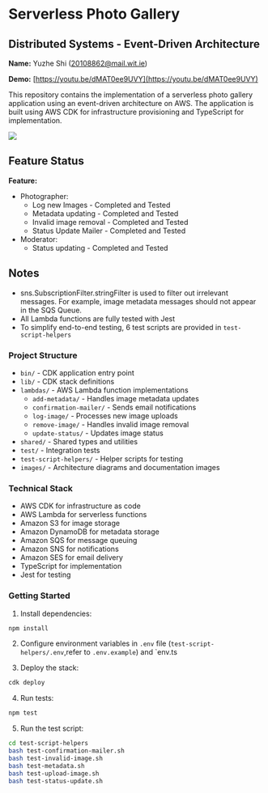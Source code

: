# Serverless Photo Gallery

## Distributed Systems - Event-Driven Architecture

**Name:** Yuzhe Shi (20108862@mail.wit.ie)

**Demo:** [https://youtu.be/dMAT0ee9UVY](https://youtu.be/dMAT0ee9UVY)

This repository contains the implementation of a serverless photo gallery application using an event-driven architecture on AWS. The application is built using AWS CDK for infrastructure provisioning and TypeScript for implementation.

![](./images/arch.png)

## Feature Status

**Feature:**

- Photographer:
  - Log new Images - Completed and Tested
  - Metadata updating - Completed and Tested
  - Invalid image removal - Completed and Tested
  - Status Update Mailer - Completed and Tested
- Moderator:
  - Status updating - Completed and Tested

## Notes

- sns.SubscriptionFilter.stringFilter is used to filter out irrelevant messages. For example, image metadata messages should not appear in the SQS Queue.
- All Lambda functions are fully tested with Jest
- To simplify end-to-end testing, 6 test scripts are provided in `test-script-helpers`

### Project Structure

- `bin/` - CDK application entry point
- `lib/` - CDK stack definitions
- `lambdas/` - AWS Lambda function implementations
  - `add-metadata/` - Handles image metadata updates
  - `confirmation-mailer/` - Sends email notifications
  - `log-image/` - Processes new image uploads
  - `remove-image/` - Handles invalid image removal
  - `update-status/` - Updates image status
- `shared/` - Shared types and utilities
- `test/` - Integration tests
- `test-script-helpers/` - Helper scripts for testing
- `images/` - Architecture diagrams and documentation images

### Technical Stack

- AWS CDK for infrastructure as code
- AWS Lambda for serverless functions
- Amazon S3 for image storage
- Amazon DynamoDB for metadata storage
- Amazon SQS for message queuing
- Amazon SNS for notifications
- Amazon SES for email delivery
- TypeScript for implementation
- Jest for testing

### Getting Started

1. Install dependencies:

```bash
npm install
```

2. Configure environment variables in `.env` file (`test-script-helpers/.env`,refer to `.env.example`) and `env.ts

3. Deploy the stack:

```bash
cdk deploy
```

4. Run tests:

```bash
npm test
```

5. Run the test script:

```bash
cd test-script-helpers
bash test-confirmation-mailer.sh
bash test-invalid-image.sh
bash test-metadata.sh
bash test-upload-image.sh
bash test-status-update.sh
```
